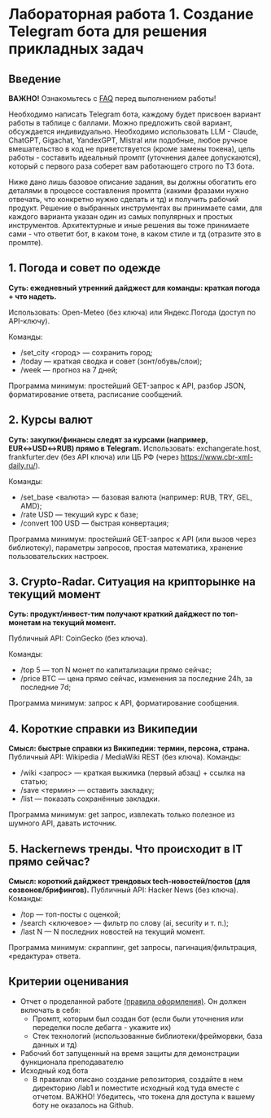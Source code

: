 # Лабораторная работа 1. Создание Telegram бота для решения прикладных задач

## Введение

**ВАЖНО!** Ознакомьтесь с [FAQ](/docs/labs/lab0.md) перед выполнением работы!

Необходимо написать Telegram бота, каждому будет присвоен вариант работы в таблице с баллами. Можно предложить свой вариант, обсуждается индивидуально. Необходимо использовать LLM - Claude, ChatGPT, Gigachat, YandexGPT, Mistral или подобные, любое ручное вмешательство в код не приветствуется (кроме замены токена), цель работы - составить идеальный промпт (уточнения далее допускаются), который с первого раза соберет вам работающего строго по ТЗ бота. 

Ниже дано лишь базовое описание задания, вы должны обогатить его деталями в процессе составления промпта (какими фразами нужно отвечать, что конкретно нужно сделать и тд) и получить рабочий продукт. Решение о выбранных инструментах вы принимаете сами, для каждого варианта указан один из самых популярных и простых инструментов. Архитектурные и иные решения вы тоже принимаете сами - что ответит бот, в каком тоне, в каком стиле и тд (отразите это в промпте).


## 1. Погода и совет по одежде

**Суть: ежедневный утренний дайджест для команды: краткая погода + что надеть.**

Использовать: Open-Meteo (без ключа) или Яндекс.Погода (доступ по API-ключу).

Команды:

- /set_city <город> — сохранить город;
- /today — краткая сводка и совет (зонт/обувь/слои);
- /week — прогноз на 7 дней;

Программа минимум: простейший GET-запрос к API, разбор JSON, форматирование ответа, расписание сообщений.

## 2. Курсы валют

**Суть: закупки/финансы следят за курсами (например, EUR↔USD↔RUB) прямо в Telegram.**
Использовать: exchangerate.host, frankfurter.dev (без API ключа) или ЦБ РФ (через https://www.cbr-xml-daily.ru/).

Команды:

- /set_base <валюта> — базовая валюта (например: RUB, TRY, GEL, AMD);
- /rate USD — текущий курс к базе;
- /convert 100 USD — быстрая конвертация;

Программа минимум: простейший GET-запрос к API (или вызов через библиотеку), параметры запросов, простая математика, хранение пользовательских настроек.

## 3. Crypto-Radar. Ситуация на крипторынке на текущий момент

**Суть: продукт/инвест-тим получают краткий дайджест по топ-монетам на текущий момент.**

Публичный API: CoinGecko (без ключа).

Команды:

- /top 5 — топ N монет по капитализации прямо сейчас; 
- /price BTC — цена прямо сейчас, изменения за последние 24h, за последние 7d;

Программа минимум: запрос к API, форматирование сообщения.

## 4. Короткие справки из Википедии

**Смысл: быстрые справки из Википедии: термин, персона, страна.**
Публичный API: Wikipedia / MediaWiki REST (без ключа).
Команды:

- /wiki <запрос> — краткая выжимка (первый абзац) + ссылка на статью;
- /save <термин> — оставить закладку; 
- /list — показать сохранённые закладки.

Программа минимум: get запрос, извлекать только полезное из шумного API, давать источник.

## 5. Hackernews тренды. Что происходит в IT прямо сейчас?

**Смысл: короткий дайджест трендовых tech-новостей/постов (для созвонов/брифингов).**
Публичный API: Hacker News (без ключа).
Команды:

- /top — топ-посты с оценкой;
- /search <ключевое> — фильтр по слову (ai, security и т. п.);
- /last N — N последних новостей на текущий момент.

Программа минимум: скраппинг, get запросы, пагинация/фильтрация, «редактура» ответа.

## Критерии оценивания

- Отчет о проделанной работе [(правила оформления)](/docs/report.md). Он должен включать в себя:
    - Промпт, которым был создан бот (если были уточнения или переделки после дебагга - укажите их)
    - Стек технологий (использованные библиотеки/фрейморвки, база данных и тд)
- Рабочий бот запущенный на время защиты для демонстрации функционала преподавателю
- Исходный код бота
    - В правилах описано создание репозитория, создайте в нем директорию /lab1 и поместите исходный код туда вместе с отчетом. ВАЖНО! Убедитесь, что токена для доступа к вашему боту не оказалось на Github.
